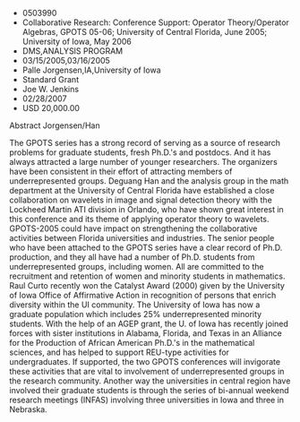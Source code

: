 
* 0503990
* Collaborative Research: Conference Support: Operator Theory/Operator Algebras, GPOTS 05-06; University of Central Florida, June 2005; University of Iowa, May 2006
* DMS,ANALYSIS PROGRAM
* 03/15/2005,03/16/2005
* Palle Jorgensen,IA,University of Iowa
* Standard Grant
* Joe W. Jenkins
* 02/28/2007
* USD 20,000.00

Abstract Jorgensen/Han

The GPOTS series has a strong record of serving as a source of research problems
for graduate students, fresh Ph.D.'s and postdocs. And it has always attracted a
large number of younger researchers. The organizers have been consistent in
their effort of attracting members of underrepresented groups. Deguang Han and
the analysis group in the math department at the University of Central Florida
have established a close collaboration on wavelets in image and signal detection
theory with the Lockheed Martin ATI division in Orlando, who have shown great
interest in this conference and its theme of applying operator theory to
wavelets. GPOTS-2005 could have impact on strengthening the collaborative
activities between Florida universities and industries. The senior people who
have been attached to the GPOTS series have a clear record of Ph.D. production,
and they all have had a number of Ph.D. students from underrepresented groups,
including women. All are committed to the recruitment and retention of women and
minority students in mathematics. Raul Curto recently won the Catalyst Award
(2000) given by the University of Iowa Office of Affirmative Action in
recognition of persons that enrich diversity within the UI community. The
University of Iowa has now a graduate population which includes 25%
underrepresented minority students. With the help of an AGEP grant, the U. of
Iowa has recently joined forces with sister institutions in Alabama, Florida,
and Texas in an Alliance for the Production of African American Ph.D.'s in the
mathematical sciences, and has helped to support REU-type activities for
undergraduates. If supported, the two GPOTS conferences will invigorate these
activities that are vital to involvement of underrepresented groups in the
research community. Another way the universities in central region have involved
their graduate students is through the series of bi-annual weekend research
meetings (INFAS) involving three universities in Iowa and three in Nebraska.


